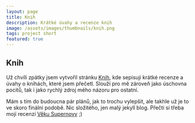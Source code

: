 ```yaml
---
layout: page
title: Knih
description: Krátké úvahy a recenze knih
image: /assets/images/thumbnails/knih.png
tags: project short
featured: true
---
```


## Knih

Už chvíli zpátky jsem vytvořil stránku [Knih](https://knih.chamik.eu), kde sepisuji krátké recenze a úvahy o knihách, které jsem přečetl. Slouží pro mě zároveň jako úschovna pocitů, tak i jako rychlý zdroj mého názoru pro ostatní.

Mám s tím do budoucna pár plánů, jak to trochu vylepšit, ale takhle už je to ve skoro finální podobě. Nic složitého, jen malý jekyll blog. Přečti si třeba mojí recenzi [Věku Supernovy](https://knih.chamik.eu/2023/01/16/Vek-supernovy/) ;)
